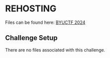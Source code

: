 # REHOSTING

Files can be found here: [BYUCTF 2024](https://github.com/BYU-CSA/BYUCTF-2024-Public/tree/main/misc/meet-greg)

## Challenge Setup
There are no files associated with this challenge.